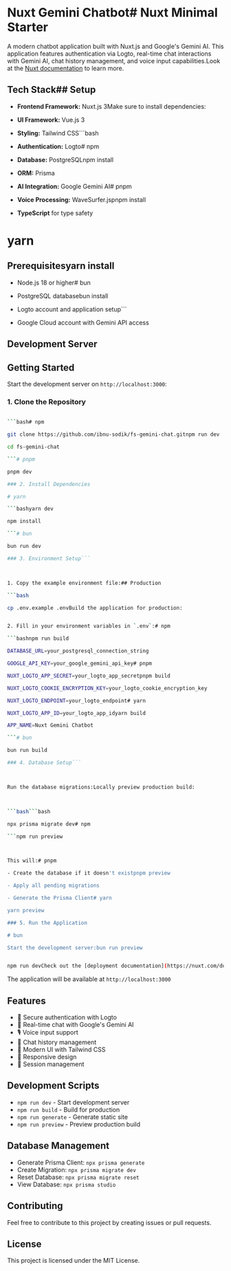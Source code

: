 # Nuxt Gemini Chatbot# Nuxt Minimal Starter



A modern chatbot application built with Nuxt.js and Google's Gemini AI. This application features authentication via Logto, real-time chat interactions with Gemini AI, chat history management, and voice input capabilities.Look at the [Nuxt documentation](https://nuxt.com/docs/getting-started/introduction) to learn more.



## Tech Stack## Setup



- **Frontend Framework:** Nuxt.js 3Make sure to install dependencies:

- **UI Framework:** Vue.js 3

- **Styling:** Tailwind CSS```bash

- **Authentication:** Logto# npm

- **Database:** PostgreSQLnpm install

- **ORM:** Prisma

- **AI Integration:** Google Gemini AI# pnpm

- **Voice Processing:** WaveSurfer.jspnpm install

- **TypeScript** for type safety

# yarn

## Prerequisitesyarn install



- Node.js 18 or higher# bun

- PostgreSQL databasebun install

- Logto account and application setup```

- Google Cloud account with Gemini API access

## Development Server

## Getting Started

Start the development server on `http://localhost:3000`:

### 1. Clone the Repository

```bash

```bash# npm

git clone https://github.com/ibnu-sodik/fs-gemini-chat.gitnpm run dev

cd fs-gemini-chat

```# pnpm

pnpm dev

### 2. Install Dependencies

# yarn

```bashyarn dev

npm install

```# bun

bun run dev

### 3. Environment Setup```



1. Copy the example environment file:## Production

```bash

cp .env.example .envBuild the application for production:

```

```bash

2. Fill in your environment variables in `.env`:# npm

```bashnpm run build

DATABASE_URL=your_postgresql_connection_string

GOOGLE_API_KEY=your_google_gemini_api_key# pnpm

NUXT_LOGTO_APP_SECRET=your_logto_app_secretpnpm build

NUXT_LOGTO_COOKIE_ENCRYPTION_KEY=your_logto_cookie_encryption_key

NUXT_LOGTO_ENDPOINT=your_logto_endpoint# yarn

NUXT_LOGTO_APP_ID=your_logto_app_idyarn build

APP_NAME=Nuxt Gemini Chatbot

```# bun

bun run build

### 4. Database Setup```



Run the database migrations:Locally preview production build:



```bash```bash

npx prisma migrate dev# npm

```npm run preview



This will:# pnpm

- Create the database if it doesn't existpnpm preview

- Apply all pending migrations

- Generate the Prisma Client# yarn

yarn preview

### 5. Run the Application

# bun

Start the development server:bun run preview

```

```bash

npm run devCheck out the [deployment documentation](https://nuxt.com/docs/getting-started/deployment) for more information.

```

The application will be available at `http://localhost:3000`

## Features

- 🔐 Secure authentication with Logto
- 💬 Real-time chat with Google's Gemini AI
- 🎙️ Voice input support
- 📝 Chat history management
- 🎨 Modern UI with Tailwind CSS
- 📱 Responsive design
- 🔄 Session management

## Development Scripts

- `npm run dev` - Start development server
- `npm run build` - Build for production
- `npm run generate` - Generate static site
- `npm run preview` - Preview production build

## Database Management

- Generate Prisma Client: `npx prisma generate`
- Create Migration: `npx prisma migrate dev`
- Reset Database: `npx prisma migrate reset`
- View Database: `npx prisma studio`

## Contributing

Feel free to contribute to this project by creating issues or pull requests.

## License

This project is licensed under the MIT License.